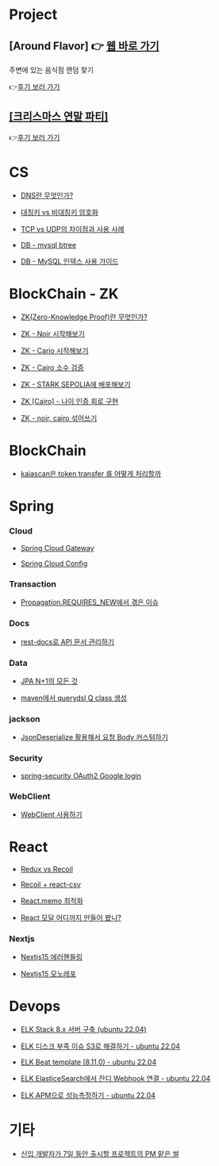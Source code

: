 # Project

## [Around Flavor] 👉 [웹 바로 가기](https://aroundflavor.tetedo.com/)

주변에 있는 음식점 랜덤 찾기

👉[후기 보러 가기](https://github.com/TeTedo/blog-code/tree/main/AroundFlavor)

## [[크리스마스 연말 파티]](https://github.com/TeTedo/blog-code/tree/main/party)

👉[후기 보러 가기](https://blog.tetedo.com/376)

# CS

- [DNS란 무엇인가?](https://github.com/TeTedo/blog-code/tree/main/cs-dns)

- [대칭키 vs 비대칭키 암호화](https://github.com/TeTedo/blog-code/tree/main/cs-symmetric-asymmetric-key)

- [TCP vs UDP의 차이점과 사용 사례](https://github.com/TeTedo/blog-code/tree/main/cs-tcp-udp)

- [DB - mysql btree](https://github.com/TeTedo/blog-code/tree/main/db-mysql-binary-tree)

- [DB - MySQL 인덱스 사용 가이드](https://github.com/TeTedo/blog-code/tree/main/db-mysql-index)

# BlockChain - ZK

- [ZK(Zero-Knowledge Proof)란 무엇인가?](https://github.com/TeTedo/blog-code/tree/main/zk-zero-knowledge-proof)

- [ZK - Noir 시작해보기](https://github.com/TeTedo/blog-code/tree/main/zk-start-noir)

- [ZK - Cario 시작해보기](https://github.com/TeTedo/blog-code/tree/main/zk-start-cairo)

- [ZK - Cairo 소수 검증](https://github.com/TeTedo/blog-code/tree/main/zk-cairo-prime-number)

- [ZK - STARK SEPOLIA에 배포해보기](https://github.com/TeTedo/blog-code/tree/main/zk-starknet-deploy)

- [ZK [Cairo] - 나이 인증 회로 구현](https://github.com/TeTedo/blog-code/tree/main/zk-cairo-age-verify)

- [ZK - noir, cairo 섞어쓰기](https://github.com/TeTedo/blog-code/tree/main/zk-noir-cairo)

# BlockChain

- [kaiascan은 token transfer 를 어떻게 처리할까](https://github.com/TeTedo/blog-code/tree/main/kaia-token-transfer)

# Spring

### Cloud

- [Spring Cloud Gateway](https://github.com/TeTedo/blog-code/tree/main/spring-cloud-gateway)

- [Spring Cloud Config](https://github.com/TeTedo/blog-code/tree/main/spring-cloud-config)

### Transaction

- [Propagation.REQUIRES_NEW에서 겪은 이슈](https://github.com/TeTedo/blog-code/tree/main/springboot-propagation-required-new)

### Docs

- [rest-docs로 API 문서 관리하기](https://github.com/TeTedo/blog-code/tree/main/spring-rest-docs)

### Data

- [JPA N+1의 모든 것](https://github.com/TeTedo/blog-code/tree/main/spring-boot-jpa-N%2B1)

- [maven에서 querydsl Q class 생성](https://github.com/TeTedo/blog-code/tree/main/querydsl-maven-setting)

### jackson

- [JsonDeserialize 활용해서 요청 Body 커스텀하기](https://github.com/TeTedo/blog-code/tree/main/spring-boot-jackson)

### Security

- [spring-security OAuth2 Google login](https://github.com/TeTedo/blog-code/tree/main/spring-security-oauth)

### WebClient

- [WebClient 사용하기](https://github.com/TeTedo/blog-code/tree/main/spring-boot-webclient)

# React

- [Redux vs Recoil](https://github.com/TeTedo/blog-code/tree/main/react-redux-recoil)

- [Recoil + react-csv](https://github.com/TeTedo/blog-code/tree/main/react-csv-download)

- [React.memo 최적화](https://github.com/TeTedo/blog-code/tree/main/react-render-optimization/memo)

- [React 모달 어디까지 만들어 봤니?](https://github.com/TeTedo/blog-code/tree/main/react-modal)

### Nextjs

- [Nextjs15 에러핸들링](https://github.com/TeTedo/blog-code/tree/main/nextjs-error-handling)

- [Nextjs15 모노레포](https://github.com/TeTedo/blog-code/tree/main/nextjs-turborepo)

# Devops

- [ELK Stack 8.x 서버 구축 (ubuntu 22.04)](https://github.com/TeTedo/blog-code/tree/main/elk-install)

- [ELK 디스크 부족 이슈 S3로 해결하기 - ubuntu 22.04](https://github.com/TeTedo/blog-code/tree/main/elk-storage-issue)

- [ELK Beat template (8.11.0) - ubuntu 22.04](https://github.com/TeTedo/blog-code/tree/main/elk-beat-template)

- [ELK ElasticeSearch에서 잔디 Webhook 연결 - ubuntu 22.04](https://github.com/TeTedo/blog-code/tree/main/elk-webhook)

- [ELK APM으로 성능측정하기 - ubuntu 22.04](https://github.com/TeTedo/blog-code/tree/main/elk-apm)

# 기타

- [신입 개발자가 7일 동안 출시할 프로젝트의 PM 맡은 썰](https://github.com/TeTedo/blog-code/tree/main/etc-pm)
